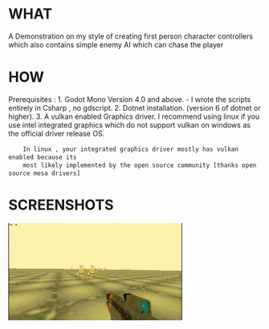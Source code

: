 # WHAT

A Demonstration on my style of creating first person character controllers which also contains
simple enemy AI which can chase the player 



# HOW

Prerequisites : 
		1. Godot Mono Version 4.0 and above. - I wrote the scripts entirely in Csharp , no gdscript.
		2. Dotnet installation. (version 6 of dotnet or higher).
		3. A vulkan enabled Graphics driver. I recommend using linux if you use intel integrated
		graphics which do not support vulkan on windows as the official driver release OS.

		In linux , your integrated graphics driver mostly has vulkan enabled because its 
		most likely implemented by the open source community [thanks open source mesa drivers]

# SCREENSHOTS

![gameplay_gif](Screenshots/gameplay.gif)
